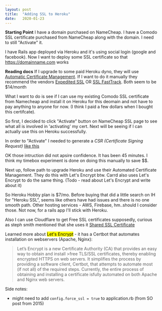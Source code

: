 ```yaml
---
layout: post
title:  "Adding SSL to Heroku"
date:   2020-01-23
---
```


**Starting Point**
I have a domain purchased on NameCheap. I have a Comodo SSL certificate purchased from NameCheap 
along with the domain. I need to still "Activate" it.

I have Rails app deployed via Heroku and it's using social login (google and facebook). Now I want to 
deploy some SSL certificate so that https://domainname.com works 

**Reading docs**
If I upgrade to some paid Heroku dyno, they will use [Automatic Certificate Management](https://devcenter.heroku.com/articles/automated-certificate-management). If I want to do it manually they recommend the vendors [Expedited SSL](https://elements.heroku.com/addons/expeditedssl) OR [SSL FastTrack](https://elements.heroku.com/addons/sslfasttrack).  Both seem to be $14/month

What I want to do is see if I can use my existing Comodo SSL certificate from Namecheap and install it on Heroku for this deomain and not have to pay anything to anyone for now. (I think I paid a few dollars when I bought this certifcate).

So first, I decided to click "Activate" button on NameCheap SSL page to see what all is involved in 'activating' my cert. Next will be seeing if I can actually use this on Heroku successfully.

In order to "Activate" I needed to generate a *CSR (Certificate Signing Request)* [like this](https://www.namecheap.com/support/knowledgebase/article.aspx/467/67/how-to-generate-csr-certificate-signing-request-code)

OK those intruction did not apsire confidence. It has been 45 minutes. I think my timebox experiment is done on doing this manually to save $$.

Next up, follow path to upgrade Heroku and use their Automated Certificate Management. They do this with Let's Encrypt btw. Carrd also uses Let's Encrypt to do the same thing. (Todo - read about Let's Encrypt and write about it)

So Heroku Hobby plan is $7/mo. Before buying that did a little search on IH for "Heroku SSL", seems like others have had issues and there is no one smooth path. Other hosting services - AWS, Firebase, hm..should I consider those. Not now, for a rails app I'll stick with Heroku.


Also I can use Cloudflare to get Free SSL certificates supposedly, curious as steph smith mentioned that she uses it [Shared SSL Certificate](https://www.cloudflare.com/plans/)

Learned more about <mark>Let's Encrypt</mark> - it has a Certbot that automates installation on webservers (Apache, Nginx):
>Let’s Encrypt is a new Certificate Authority (CA) that provides an easy way to obtain and install >free TLS/SSL certificates, thereby enabling encrypted HTTPS on web servers. It simplifies the process by providing a software client, Certbot, that attempts to automate most (if not all) of the required steps. Currently, the entire process of obtaining and installing a certificate isfully automated on both Apache and Nginx web servers. 

Side notes:
* might need to add `config.force_ssl = true` to application.rb (from SO post from 2015) 